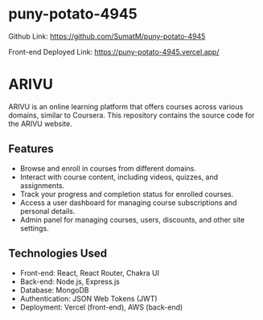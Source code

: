 # puny-potato-4945

Github Link: https://github.com/SumatM/puny-potato-4945

Front-end Deployed Link: https://puny-potato-4945.vercel.app/

# ARIVU

ARIVU is an online learning platform that offers courses across various domains, similar to Coursera. This repository contains the source code for the ARIVU website.

## Features

- Browse and enroll in courses from different domains.
- Interact with course content, including videos, quizzes, and assignments.
- Track your progress and completion status for enrolled courses.
- Access a user dashboard for managing course subscriptions and personal details.
- Admin panel for managing courses, users, discounts, and other site settings.

## Technologies Used

- Front-end: React, React Router, Chakra UI
- Back-end: Node.js, Express.js
- Database: MongoDB
- Authentication: JSON Web Tokens (JWT)
- Deployment: Vercel (front-end), AWS (back-end)
